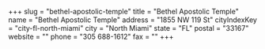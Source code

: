 +++
slug = "bethel-apostolic-temple"
title = "Bethel Apostolic Temple"
name = "Bethel Apostolic Temple"
address = "1855 NW 119 St"
cityIndexKey = "city-fl-north-miami"
city = "North Miami"
state = "FL"
postal = "33167"
website = ""
phone = "305 688-1612"
fax = ""
+++
